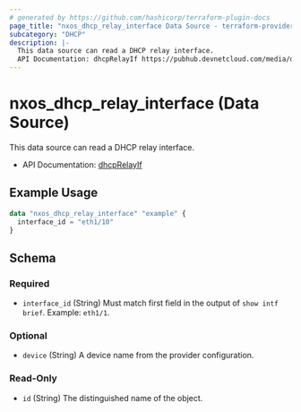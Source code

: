 ```yaml
---
# generated by https://github.com/hashicorp/terraform-plugin-docs
page_title: "nxos_dhcp_relay_interface Data Source - terraform-provider-nxos"
subcategory: "DHCP"
description: |-
  This data source can read a DHCP relay interface.
  API Documentation: dhcpRelayIf https://pubhub.devnetcloud.com/media/dme-docs-10-2-2/docs/DHCP/dhcp:RelayIf/
---
```


# nxos_dhcp_relay_interface (Data Source)

This data source can read a DHCP relay interface.

- API Documentation: [dhcpRelayIf](https://pubhub.devnetcloud.com/media/dme-docs-10-2-2/docs/DHCP/dhcp:RelayIf/)

## Example Usage

```terraform
data "nxos_dhcp_relay_interface" "example" {
  interface_id = "eth1/10"
}
```

<!-- schema generated by tfplugindocs -->
## Schema

### Required

- `interface_id` (String) Must match first field in the output of `show intf brief`. Example: `eth1/1`.

### Optional

- `device` (String) A device name from the provider configuration.

### Read-Only

- `id` (String) The distinguished name of the object.


